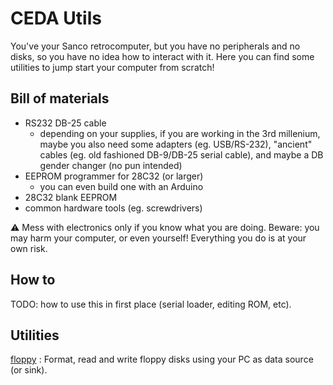 # CEDA Utils

You've your Sanco retrocomputer, but you have no peripherals and no disks, so you have no idea how to interact with it.
Here you can find some utilities to jump start your computer from scratch!

## Bill of materials

- RS232 DB-25 cable
  - depending on your supplies, if you are working in the 3rd millenium, maybe you also need some adapters (eg. USB/RS-232), "ancient" cables (eg. old fashioned DB-9/DB-25 serial cable), and maybe a DB gender changer (no pun intended)
- EEPROM programmer for 28C32 (or larger)
  - you can even build one with an Arduino
- 28C32 blank EEPROM
- common hardware tools (eg. screwdrivers)

:warning: Mess with electronics only if you know what you are doing. Beware: you may harm your computer, or even yourself! Everything you do is at your own risk.

## How to

TODO: how to use this in first place (serial loader, editing ROM, etc).

## Utilities

[floppy](floppy-utils/)
: Format, read and write floppy disks using your PC as data source (or sink).
